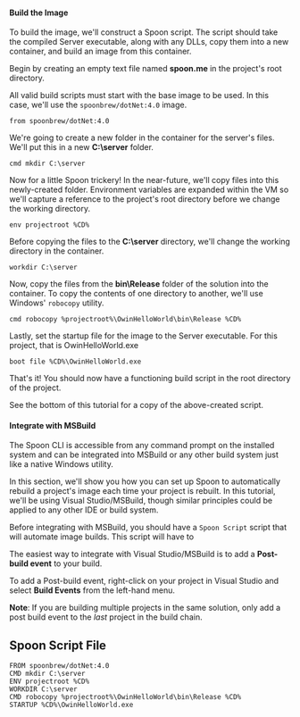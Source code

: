 #### Build the Image

To build the image, we'll construct a Spoon script. The script should take the compiled Server executable, along with any DLLs, copy them into a new container, and build an image from this container. 

Begin by creating an empty text file named **spoon.me** in the project's root directory. 

All valid build scripts must start with the base image to be used. In this case, we'll use the `spoonbrew/dotNet:4.0` image. 

	from spoonbrew/dotNet:4.0

We're going to create a new folder in the container for the server's files. We'll put this in a new **C:\server** folder. 

	cmd mkdir C:\server

Now for a little Spoon trickery! In the near-future, we'll copy files into this newly-created folder. Environment variables are expanded within the VM so we'll capture a reference to the project's root directory before we change the working directory. 

	env projectroot %CD%

Before copying the files to the **C:\server** directory, we'll change the working directory in the container. 

	workdir C:\server

Now, copy the files from the **bin\Release** folder of the solution into the container. To copy the contents of one directory to another, we'll use Windows' `robocopy` utility. 

	cmd robocopy %projectroot%\OwinHelloWorld\bin\Release %CD%

Lastly, set the startup file for the image to the Server executable. For this project, that is OwinHelloWorld.exe 

	boot file %CD%\OwinHelloWorld.exe

That's it! You should now have a functioning build script in the root directory of the project. 

See the bottom of this tutorial for a copy of the above-created script.

#### Integrate with MSBuild

The Spoon CLI is accessible from any command prompt on the installed system and can be integrated into MSBuild or any other build system just like a native Windows utility. 

In this section, we'll show you how you can set up Spoon to automatically rebuild a project's image each time your project is rebuilt. In this tutorial, we'll be using Visual Studio/MSBuild, though similar principles could be applied to any other IDE or build system. 

Before integrating with MSBuild, you should have a `Spoon Script` script that will automate image builds. This script will have to

The easiest way to integrate with Visual Studio/MSBuild is to add a **Post-build event** to your build. 

To add a Post-build event, right-click on your project in Visual Studio and select **Build Events** from the left-hand menu. 

**Note**: If you are building multiple projects in the same solution, only add a post build event to the *last* project in the build chain. 

## Spoon Script File

	FROM spoonbrew/dotNet:4.0
	CMD mkdir C:\server
	ENV projectroot %CD%
	WORKDIR C:\server
	CMD robocopy %projectroot%\OwinHelloWorld\bin\Release %CD%
	STARTUP %CD%\OwinHelloWorld.exe
